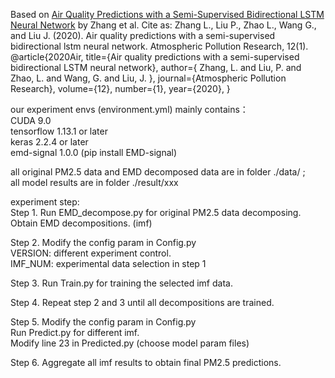 Based on [Air Quality Predictions with a Semi-Supervised Bidirectional LSTM Neural Network](https://www.doi.org/10.1016/j.apr.2020.09.003) by Zhang et al.
Cite as: Zhang L., Liu P., Zhao L., Wang G., and Liu J. (2020). Air quality predictions with a semi-supervised bidirectional lstm neural network. Atmospheric Pollution Research, 12(1).
@article{2020Air,
  title={Air quality predictions with a semi-supervised bidirectional LSTM neural network},
  author={ Zhang, L.  and  Liu, P.  and  Zhao, L.  and  Wang, G.  and  Liu, J. },
  journal={Atmospheric Pollution Research},
  volume={12},
  number={1},
  year={2020},
}

our experiment envs (environment.yml) mainly contains：\
CUDA 9.0 \
tensorflow 1.13.1 or later\
keras 2.2.4 or later\
emd-signal 1.0.0 (pip install EMD-signal)

all original PM2.5 data and EMD decomposed data are in folder ./data/ ;\
all model results are in folder ./result/xxx

experiment step:\
Step 1. Run EMD_decompose.py for original PM2.5 data decomposing.\
   Obtain EMD decompositions. (imf)
   
Step 2. Modify the config param in Config.py\
   VERSION: different experiment control.\
   IMF_NUM: experimental data selection in step 1
   
Step 3. Run Train.py for training the selected imf data.

Step 4. Repeat step 2 and 3 until all decompositions are trained.

Step 5. Modify the config param in Config.py\
    Run Predict.py for different imf.\
    Modify line 23 in Predicted.py (choose model param files) 
    
Step 6. Aggregate all imf results to obtain final PM2.5 predictions.
